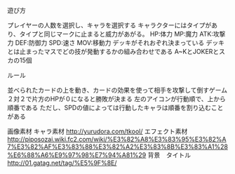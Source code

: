 遊び方

プレイヤーの人数を選択し、キャラを選択する
キャラクターにはタイプがあり、タイプと同じマークに止まると威力があがる。
HP:体力
MP:魔力
ATK:攻撃力
DEF:防御力
SPD:速さ
MOV:移動力
デッキがそれおぞれ決まっている
デッキとは止まったマスでどの技が発動するかの組み合わせである
A~KとJOKERとスカの15個


ルール

並べられたカードの上を動き、カードの効果を使って相手を攻撃して倒すゲーム
２対２で片方のHPが０になると勝敗が決まる
左のアイコンが行動順で、上から順番である
ただし、SPDの値によっては行動したキャラは順番を割り込むことがある

画像素材
キャラ素材
http://yurudora.com/tkool/
エフェクト素材
http://piposozai.wiki.fc2.com/wiki/%E3%82%A8%E3%83%95%E3%82%A7%E3%82%AF%E3%83%88%E3%82%A2%E3%83%8B%E3%83%A1%28%E6%88%A6%E9%97%98%E7%94%A81%29
背景　タイトル
http://01.gatag.net/tag/%E5%9F%8E/
